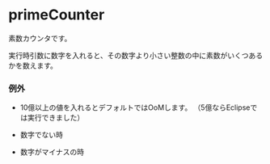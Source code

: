 primeCounter
============

素数カウンタです。

実行時引数に数字を入れると、その数字より小さい整数の中に素数がいくつあるかを数えます。


### 例外
- 10億以上の値を入れるとデフォルトではOoMします。
（5億ならEclipseでは実行できました）

- 数字でない時

- 数字がマイナスの時
